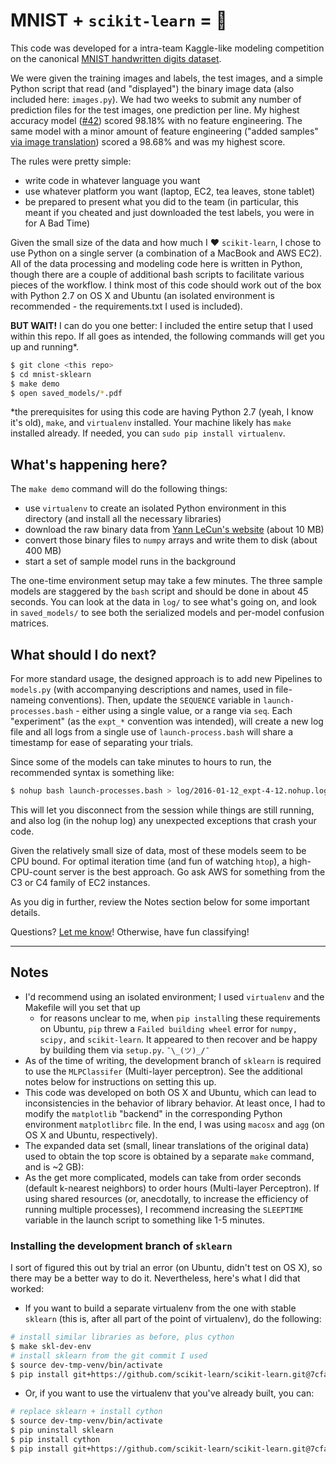 # MNIST + ``scikit-learn`` = :star2: 

This code was developed for a intra-team Kaggle-like modeling competition on the canonical [MNIST handwritten digits dataset](https://en.wikipedia.org/wiki/MNIST_database).  

We were given the training images and labels, the test images, and a simple Python script that read (and "displayed") the binary image data (also included here: ``images.py``). We had two weeks to submit any number of prediction files for the test images, one prediction per line. My highest accuracy model ([#42](https://github.com/jrmontag/mnist-sklearn/blob/master/models.py#L419)) scored 98.18% with no feature engineering. The same model with a minor amount of feature engineering ("added samples" [via image translation](https://github.com/jrmontag/mnist-sklearn/blob/master/expand-np-arrays.py)) scored a 98.68% and was my highest score. 

The rules were pretty simple: 

- write code in whatever language you want
- use whatever platform you want (laptop, EC2, tea leaves, stone tablet)  
- be prepared to present what you did to the team (in particular, this meant if you cheated and just downloaded the test labels, you were in for A Bad Time) 

Given the small size of the data and how much I :heart: ``scikit-learn``, I chose to use Python on a single server (a combination of a MacBook and AWS EC2). All of the data processing and modeling code here is written in Python, though there are a couple of additional bash scripts to facilitate various pieces of the workflow. I think most of this code should work out of the box with Python 2.7 on OS X and Ubuntu (an isolated environment is recommended - the requirements.txt I used is included). 

**BUT WAIT!** I can do you one better: I included the entire setup that I used within this repo. If all goes as intended, the following commands will get you up and running\*. 

```bash
$ git clone <this repo>
$ cd mnist-sklearn
$ make demo 
$ open saved_models/*.pdf
```

\*the prerequisites for using this code are having Python 2.7 (yeah, I know it's old), ``make``, and ``virtualenv`` installed. Your machine likely has ``make`` installed already. If needed, you can ``sudo pip install virtualenv``. 

## What's happening here?

The ``make demo`` command will do the following things:

- use ``virtualenv`` to create an isolated Python environment in this directory (and install all the necessary libraries) 
- download the raw binary data from [Yann LeCun's website](http://yann.lecun.com/exdb/mnist/) (about 10 MB) 
- convert those binary files to ``numpy`` arrays and write them to disk (about 400 MB) 
- start a set of sample model runs in the background 

The one-time environment setup may take a few minutes. The three sample models are staggered by the ``bash`` script and should be done in about 45 seconds. You can look at the data in ``log/`` to see what's going on, and look in ``saved_models/`` to see both the serialized models and per-model confusion matrices. 

## What should I do next?

For more standard usage, the designed approach is to add new Pipelines to ``models.py`` (with accompanying descriptions and names, used in file-nameing conventions). Then, update the ``SEQUENCE`` variable in ``launch-processes.bash`` - either using a single value, or a range via ``seq``. Each "experiment" (as the ``expt_*`` convention was intended), will create a new log file and all logs from a single use of ``launch-process.bash`` will share a timestamp for ease of separating your trials. 

Since some of the models can take minutes to hours to run, the recommended syntax is something like:

```bash
$ nohup bash launch-processes.bash > log/2016-01-12_expt-4-12.nohup.log &  
``` 

This will let you disconnect from the session while things are still running, and also log (in the nohup log) any unexpected exceptions that crash your code.  

Given the relatively small size of data, most of these models seem to be CPU bound. For optimal iteration time (and fun of watching ``htop``), a high-CPU-count server is the best approach. Go ask AWS for something from the C3 or C4 family of EC2 instances. 

As you dig in further, review the Notes section below for some important details.

Questions? [Let me know](https://www.twitter.com/jrmontag)! Otherwise, have fun classifying! 

-----

## Notes

- I'd recommend using an isolated environment; I used ``virtualenv`` and the Makefile will you set that up 
    - for reasons unclear to me, when ``pip install``ing these requirements on Ubuntu, ``pip`` threw a ``Failed building wheel`` error for ``numpy, scipy,`` and ``scikit-learn``. It appeared to then recover and be happy by building them via ``setup.py``.  ``¯\_(ツ)_/¯`` 
- As of the time of writing, the development branch of ``sklearn`` is required to use the ``MLPClassifer`` (Multi-layer perceptron). See the additional notes below for instructions on setting this up. 
- This code was developed on both OS X and Ubuntu, which can lead to inconsistencies in the behavior of library behavior. At least once, I had to modify the ``matplotlib`` "backend" in the corresponding Python environment ``matplotlibrc`` file. In the end, I was using ``macosx`` and ``agg`` (on OS X and Ubuntu, respectively). 
- The expanded data set (small, linear translations of the original data) used to obtain the top score is obtained by a separate ``make`` command, and is ~2 GB):
- As the get more complicated, models can take from order seconds (default k-nearest neighbors) to order hours (Multi-layer Perceptron). If using shared resources (or, anecdotally, to increase the efficiency of running multiple processes), I recommend increasing the ``SLEEPTIME`` variable in the launch script to something like 1-5 minutes. 


### Installing the development branch of ``sklearn`` 

I sort of figured this out by trial an error (on Ubuntu, didn't test on OS X), so there may be a better way to do it. Nevertheless, here's what I did that worked:

- If you want to build a separate virtualenv from the one with stable ``sklearn`` (this is, after all part of the point of virtualenv), do the following:

```bash
# install similar libraries as before, plus cython
$ make skl-dev-env
# install sklearn from the git commit I used  
$ source dev-tmp-venv/bin/activate
$ pip install git+https://github.com/scikit-learn/scikit-learn.git@7cfa55452609c717c96b4c267466c80cc4038845
```

- Or, if you want to use the virtualenv that you've already built, you can:

```bash
# replace sklearn + install cython 
$ source dev-tmp-venv/bin/activate
$ pip uninstall sklearn
$ pip install cython
$ pip install git+https://github.com/scikit-learn/scikit-learn.git@7cfa55452609c717c96b4c267466c80cc4038845
``` 

 


